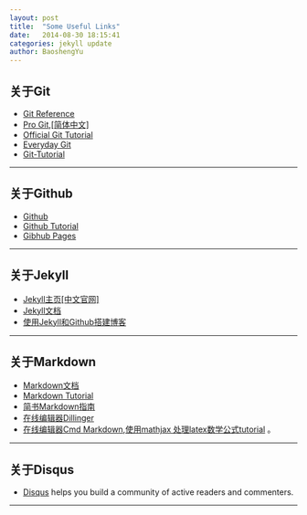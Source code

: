 ```yaml
---
layout: post
title:  "Some Useful Links"
date:   2014-08-30 18:15:41
categories: jekyll update
author: BaoshengYu
---
```





## 关于Git ##

+ [Git Reference](http://git-scm.com/docs)
+ [Pro Git](http://git-scm.com/book),[[简体中文]](http://git-scm.com/book/zh)
+ [Official Git Tutorial](http://git-scm.com/docs/gittutorial)
+ [Everyday Git](http://git-scm.com/docs/everyday)
+ [Git-Tutorial](http://www.liaoxuefeng.com)

--------

## 关于Github ##

+ [Github](https://github.com/)
+ [Github Tutorial](http://rogerdudler.github.io/git-guide/index.zh.html)
+ [Gibhub Pages](https://pages.github.com/)

--------

## 关于Jekyll ##

+ [Jekyll主页](http://jekyllrb.com/)[[中文官网]](http://jekyllcn.com/)
+ [Jekyll文档](http://jekyllcn.com/docs/home/)
+ [使用Jekyll和Github搭建博客](http://www.ruanyifeng.com/blog/2012/08/blogging_with_jekyll.html)

--------

## 关于Markdown ##

+ [Markdown文档](http://wowubuntu.com/markdown/index.html)
+ [Markdown Tutorial](http://markdowntutorial.com/)
+ [简书Markdown指南](http://jianshu.io/p/q81RER)
+ [在线编辑器Dillinger](http://dillinger.io/)
+ [在线编辑器Cmd Markdown](https://www.zybuluo.com/mdeditor),[使用mathjax  处理latex数学公式tutorial](http://meta.math.stackexchange.com/questions/5020/mathjax-basic-tutorial-and-quick-reference) 。



--------

## 关于Disqus ##

+ [Disqus](https://disqus.com/) helps you build a community of active readers and commenters.

--------

